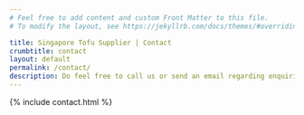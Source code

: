 ```yaml
---
# Feel free to add content and custom Front Matter to this file.
# To modify the layout, see https://jekyllrb.com/docs/themes/#overriding-theme-defaults

title: Singapore Tofu Supplier | Contact
crumbtitle: contact
layout: default
permalink: /contact/
description: Do feel free to call us or send an email regarding enquiries or request quotations for our product ranges.
---
```


{% include contact.html %}